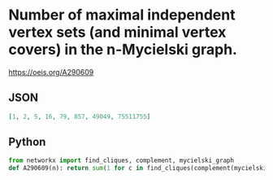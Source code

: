 # Number of maximal independent vertex sets \(and minimal vertex covers\) in the n\-Mycielski graph\.
https://oeis.org/A290609
## JSON
```JSON
[1, 2, 5, 16, 79, 857, 49049, 75511755]
```
## Python
```Python
from networkx import find_cliques, complement, mycielski_graph
def A290609(n): return sum(1 for c in find_cliques(complement(mycielski_graph(n)))) # _Chai Wah Wu_, Jan 13 2024
```
